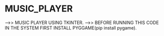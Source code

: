 # MUSIC_PLAYER
-->> MUSIC PLAYER USING TKINTER.
-->> BEFORE RUNNING THIS CODE IN THE SYSTEM FIRST INSTALL PYGGAME(pip install pygame).
